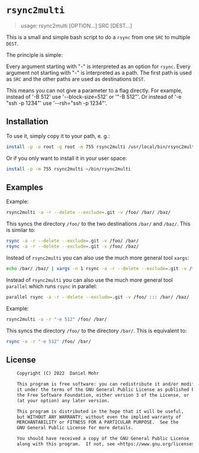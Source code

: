# `rsync2multi`

> usage: rsync2multi [OPTION...] SRC [DEST...]

This is a small and simple bash script to do a `rsync` from one `SRC`
to multiple `DEST`.

The principle is simple:

Every argument starting with "-" is interpreted as an option for `rsync`.
Every argument not starting with "-" is interpreted as a path.
The first path is used as `SRC` and the other paths are used as
destinations `DEST`.

This means you can not give a parameter to a flag directly.
For example, instead of '-B 512' use '--block-size=512' or '"-B 512"'.
Or instead of '-e "ssh -p 1234"' use '--rsh="ssh -p 1234"'.

## Installation

To use it, simply copy it to your path, e. g.:

```sh
install -p -o root -g root -m 755 rsync2multi /usr/local/bin/rsync2multi
```

Or if you only want to install it in your user space:

```sh
install -p -m 755 rsync2multi ~/bin/rsync2multi
```

## Examples

Example:

```sh
rsync2multi -a -r --delete --exclude=.git -v /foo/ /bar/ /baz/
```

This syncs the directory `/foo/` to the two destinations `/bar/` and `/baz/`.
This is similar to:

```sh
rsync -a -r --delete --exclude=.git -v /foo/ /bar/
rsync -a -r --delete --exclude=.git -v /foo/ /baz/
```

Instead of `rsync2multi` you can also use the much more general tool `xargs`:

```sh
echo /bar/ /baz/ | xargs -n 1 rsync -a -r --delete --exclude=.git -v /foo/
```

Instead of `rsync2multi` you can also use the much more general tool `parallel`
which runs `rsync` in parallel:

```sh
parallel rsync -a -r --delete --exclude=.git -v /foo/ ::: /bar/ /baz/
```

Example:

```sh
rsync2multi -a -r "-e 512" /foo/ /bar/
```

This syncs the directory `/foo/` to the directory `/bar/`.
This is equivalent to:

```sh
rsync -a -r "-e 512" /foo/ /bar/
```

## License

```txt
    Copyright (C) 2022  Daniel Mohr

    This program is free software: you can redistribute it and/or modify
    it under the terms of the GNU General Public License as published by
    the Free Software Foundation, either version 3 of the License, or
    (at your option) any later version.

    This program is distributed in the hope that it will be useful,
    but WITHOUT ANY WARRANTY; without even the implied warranty of
    MERCHANTABILITY or FITNESS FOR A PARTICULAR PURPOSE.  See the
    GNU General Public License for more details.

    You should have received a copy of the GNU General Public License
    along with this program.  If not, see <https://www.gnu.org/licenses/>.
```
